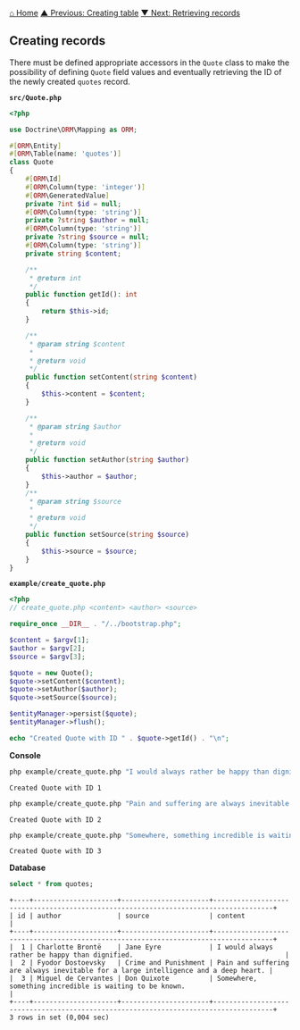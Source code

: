 [⌂ Home](../README.md)
[▲ Previous: Creating table](creating_table.md)
[▼ Next: Retrieving records](retrieving_records.md)

## Creating records

There must be defined appropriate accessors in the `Quote` class to make the possibility of defining `Quote` field values and eventually retrieving the ID of the newly created `quotes` record.

**`src/Quote.php`**

```php
<?php

use Doctrine\ORM\Mapping as ORM;

#[ORM\Entity]
#[ORM\Table(name: 'quotes')]
class Quote
{
    #[ORM\Id]
    #[ORM\Column(type: 'integer')]
    #[ORM\GeneratedValue]
    private ?int $id = null;
    #[ORM\Column(type: 'string')]
    private ?string $author = null;
    #[ORM\Column(type: 'string')]
    private ?string $source = null;
    #[ORM\Column(type: 'string')]
    private string $content;

    /**
     * @return int
     */
    public function getId(): int
    {
        return $this->id;
    }

    /**
     * @param string $content
     *
     * @return void
     */
    public function setContent(string $content)
    {
        $this->content = $content;
    }

    /**
     * @param string $author
     *
     * @return void
     */
    public function setAuthor(string $author)
    {
        $this->author = $author;
    }
    /**
     * @param string $source
     *
     * @return void
     */
    public function setSource(string $source)
    {
        $this->source = $source;
    }
}

```

**`example/create_quote.php`**

```php
<?php
// create_quote.php <content> <author> <source>

require_once __DIR__ . "/../bootstrap.php";

$content = $argv[1];
$author = $argv[2];
$source = $argv[3];

$quote = new Quote();
$quote->setContent($content);
$quote->setAuthor($author);
$quote->setSource($source);

$entityManager->persist($quote);
$entityManager->flush();

echo "Created Quote with ID " . $quote->getId() . "\n";

```

**Console**

```bash
php example/create_quote.php "I would always rather be happy than dignified." "Charlotte Brontë" "Jane Eyre"
```

```
Created Quote with ID 1
```

```bash
php example/create_quote.php "Pain and suffering are always inevitable for a large intelligence and a deep heart." "Fyodor Dostoevsky" "Crime and Punishment"
```

```
Created Quote with ID 2
```

```bash
php example/create_quote.php "Somewhere, something incredible is waiting to be known." "Miguel de Cervantes" "Don Quixote"
```

```
Created Quote with ID 3
```

**Database**

```sql
select * from quotes;
```

```
+----+---------------------+----------------------+-------------------------------------------------------------------------------------+
| id | author              | source               | content                                                                             |
+----+---------------------+----------------------+-------------------------------------------------------------------------------------+
|  1 | Charlotte Brontë    | Jane Eyre            | I would always rather be happy than dignified.                                      |
|  2 | Fyodor Dostoevsky   | Crime and Punishment | Pain and suffering are always inevitable for a large intelligence and a deep heart. |
|  3 | Miguel de Cervantes | Don Quixote          | Somewhere, something incredible is waiting to be known.                             |
+----+---------------------+----------------------+-------------------------------------------------------------------------------------+
3 rows in set (0,004 sec)
```
